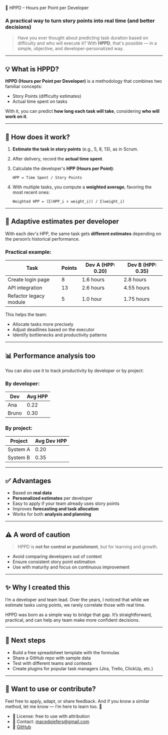 🚀 HPPD – Hours per Point per Developer

### A practical way to turn story points into real time (and better decisions)

> Have you ever thought about predicting task duration based on difficulty and who will execute it?
> With **HPPD**, that's possible — in a simple, objective, and developer-personalized way.

---

## 💡 What is HPPD?

**HPPD (Hours per Point per Developer)** is a methodology that combines two familiar concepts:

* Story Points (difficulty estimates)
* Actual time spent on tasks

With it, you can predict **how long each task will take**, considering **who will work on it**.

---

## 🧮 How does it work?

1. **Estimate the task in story points** (e.g., 5, 8, 13), as in Scrum.

2. After delivery, record the **actual time spent**.

3. Calculate the developer's **HPP (Hours per Point)**:

   ```
   HPP = Time Spent / Story Points
   ```

4. With multiple tasks, you compute a **weighted average**, favoring the most recent ones:

   ```
   Weighted HPP = (Σ(HPP_i × weight_i)) / Σ(weight_i)
   ```

---

## 🔄 Adaptive estimates per developer

With each dev's HPP, the same task gets **different estimates** depending on the person’s historical performance.

### Practical example:

| Task                   | Points | Dev A (HPP: 0.20) | Dev B (HPP: 0.35) |
| ---------------------- | ------ | ----------------- | ----------------- |
| Create login page      | 8      | 1.6 hours         | 2.8 hours         |
| API integration        | 13     | 2.6 hours         | 4.55 hours        |
| Refactor legacy module | 5      | 1.0 hour          | 1.75 hours        |

This helps the team:

* Allocate tasks more precisely
* Adjust deadlines based on the executor
* Identify bottlenecks and productivity patterns

---

## 📊 Performance analysis too

You can also use it to track productivity by developer or by project:

### By developer:

| Dev   | Avg HPP |
| ----- | ------- |
| Ana   | 0.22    |
| Bruno | 0.30    |

### By project:

| Project  | Avg Dev HPP |
| -------- | ----------- |
| System A | 0.20        |
| System B | 0.35        |

---

## ✅ Advantages

* Based on **real data**
* **Personalized estimates** per developer
* Easy to apply if your team already uses story points
* Improves **forecasting and task allocation**
* Works for both **analysis and planning**

---

## ⚠️ A word of caution

> HPPD is **not for control or punishment**, but for learning and growth.

* Avoid comparing developers out of context
* Ensure consistent story point estimation
* Use with maturity and focus on continuous improvement

---

## ✨ Why I created this

I’m a developer and team lead. Over the years, I noticed that while we estimate tasks using points, we rarely correlate those with real time.

HPPD was born as a simple way to bridge that gap. It’s straightforward, practical, and can help any team make more confident decisions.

---

## 🔧 Next steps

* Build a free spreadsheet template with the formulas
* Share a GitHub repo with sample data
* Test with different teams and contexts
* Create plugins for popular task managers (Jira, Trello, ClickUp, etc.)

---

## 💬 Want to use or contribute?

Feel free to apply, adapt, or share feedback. And if you know a similar method, let me know — I’m here to learn too. 🙌

* 📎 License: free to use with attribution
* 📩 Contact: [macedojefers@gmail.com](mailto:macedojefers@gmail.com)
* 🔗 [GitHub](https://github.com/jefersonJim/hppd)
